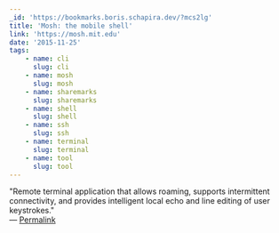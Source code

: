 ```yaml
---
_id: 'https://bookmarks.boris.schapira.dev/?mcs2lg'
title: 'Mosh: the mobile shell'
link: 'https://mosh.mit.edu'
date: '2015-11-25'
tags:
    - name: cli
      slug: cli
    - name: mosh
      slug: mosh
    - name: sharemarks
      slug: sharemarks
    - name: shell
      slug: shell
    - name: ssh
      slug: ssh
    - name: terminal
      slug: terminal
    - name: tool
      slug: tool
---
```


&quot;Remote terminal application that allows roaming, supports intermittent
connectivity, and provides intelligent local echo and line editing of user
keystrokes.&quot; <br>&#8212;
<a href="https://bookmarks.boris.schapira.dev/?mcs2lg" title="Permalink">Permalink</a>
